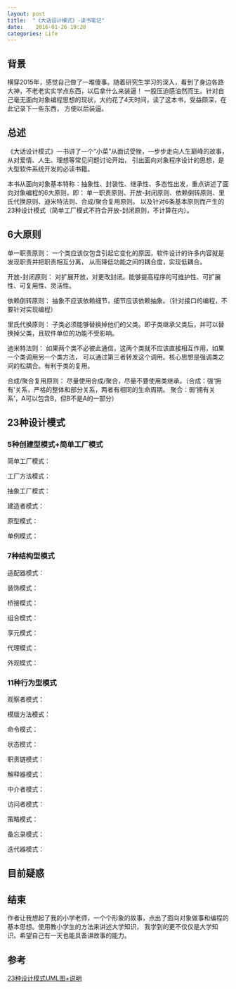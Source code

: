 ```yaml
---
layout: post
title:  "《大话设计模式》-读书笔记"
date:    2016-01-26 19:20
categories: Life
---
```

## 背景
横穿2015年，感觉自己做了一堆傻事。随着研究生学习的深入，看到了身边各路大神，不老老实实学点东西，以后拿什么来装逼！
一股压迫感油然而生。针对自己毫无面向对象编程思想的现状，大约花了4天时间，读了这本书，受益颇深，在此记录下一些东西，
方便以后装逼。

## 总述
《大话设计模式》一书讲了一个“小菜”从面试受挫，一步步走向人生巅峰的故事，从对爱情、人生、理想等常见问题讨论开始，
引出面向对象程序设计的思想，是大型软件系统开发的必读书籍。

本书从面向对象基本特称：抽象性、封装性、继承性、多态性出发，重点讲述了面向对象编程的6大原则，即：
单一职责原则、开放-封闭原则、依赖倒转原则、里氏代换原则、迪米特法则、合成/聚合复用原则。
以及针对6条基本原则而产生的23种设计模式（简单工厂模式不符合开放-封闭原则，不计算在内）。

## 6大原则

单一职责原则：
一个类应该仅包含引起它变化的原因，软件设计的许多内容就是发现职责并把职责相互分离，
从而降低功能之间的耦合度，实现低耦合。

开放-封闭原则：
对扩展开放，对更改封闭。能够提高程序的可维护性、可扩展性、可复用性、灵活性。

依赖倒转原则：
抽象不应该依赖细节，细节应该依赖抽象。（针对接口的编程，不要针对实现编程）

里氏代换原则：
子类必须能够替换掉他们的父类。即子类继承父类后，并可以替换掉父类，且软件单位的功能不受影响。

迪米特法则：
如果两个类不必彼此通信，这两个类就不应该直接相互作用，如果一个类调用另一个类方法，
可以通过第三者转发这个调用。核心思想是强调类之间的松耦合。有利于类的复用。

合成/聚合复用原则：
尽量使用合成/聚合，尽量不要使用类继承。（合成：强‘拥有’关系，严格的整体和部分关系，两者有相同的生命周期。
聚合：弱‘拥有关系’，A可以包含B，但B不是A的一部分）

## 23种设计模式

### 5种创建型模式+简单工厂模式
简单工厂模式：

工厂方法模式：

抽象工厂模式：

建造者模式：

原型模式：

单例模式：

### 7种结构型模式
适配器模式：

装饰模式：

桥接模式：

组合模式：

享元模式：

代理模式：

外观模式：


### 11种行为型模式
观察者模式：

模版方法模式：

命令模式：

状态模式：

职责链模式：

解释器模式：

中介者模式：

访问者模式：

策略模式：

备忘录模式：

迭代器模式：

## 目前疑惑

## 结束
作者让我想起了我的小学老师，一个个形象的故事，点出了面向对象做事和编程的基本思想。使用教小学生的方法来讲述大学知识，
我学到的更不仅仅是大学知识。希望自己有一天也能具备讲故事的能力。

## 参考
[23种设计模式UML图+说明](http://www.cnblogs.com/beijiguangyong/archive/2010/11/15/2302807.html)